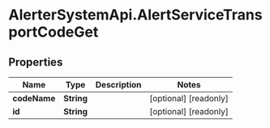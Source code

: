 # AlerterSystemApi.AlertServiceTransportCodeGet

## Properties

Name | Type | Description | Notes
------------ | ------------- | ------------- | -------------
**codeName** | **String** |  | [optional] [readonly] 
**id** | **String** |  | [optional] [readonly] 


